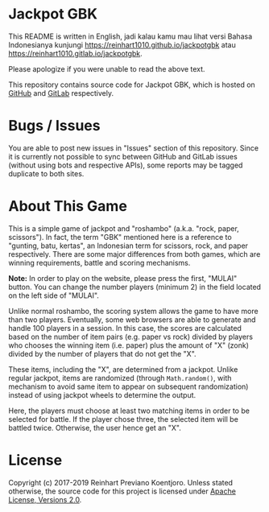 # Jackpot GBK

This README is written in English, jadi kalau kamu mau lihat versi Bahasa Indonesianya kunjungi https://reinhart1010.github.io/jackpotgbk atau https://reinhart1010.gitlab.io/jackpotgbk.

Please apologize if you were unable to read the above text.

This repository contains source code for Jackpot GBK, which is hosted on [GitHub](https://github.com/reinhart1010/jackpotgbk) and [GitLab](https://github.com/reinhart1010/jackpotgbk) respectively.

# Bugs / Issues

You are able to post new issues in "Issues" section of this repository. Since it is currently not possible to sync between GitHub and GitLab issues (without using bots and respective APIs), some reports may be tagged duplicate to both sites.

# About This Game

This is a simple game of jackpot and "roshambo" (a.k.a. "rock, paper, scissors"). In fact, the term "GBK" mentioned here is a reference to "gunting, batu, kertas", an Indonesian term for scissors, rock, and paper respectively. There are some major differences from both games, which are winning requirements, battle and scoring mechanisms.

**Note:** In order to play on the website, please press the first, "MULAI" button. You can change the number players (minimum 2) in the field located on the left side of "MULAI".

Unlike normal roshambo, the scoring system allows the game to have more than two players. Eventually, some web browsers are able to generate and handle 100 players in a session. In this case, the scores are calculated based on the number of item pairs (e.g. paper vs rock) divided by players who chooses the winning item (i.e. paper) plus the amount of "X" (zonk) divided by the number of players that do not get the "X".

These items, including the "X", are determined from a jackpot. Unlike regular jackpot, items are randomized (through `Math.random()`, with mechanism to avoid same item to appear on subsequent randomization) instead of using jackpot wheels to determine the output.

Here, the players must choose at least two matching items in order to be selected for battle. If the player chose three, the selected item will be battled twice. Otherwise, the user hence get an "X".

# License
Copyright (c) 2017-2019 Reinhart Previano Koentjoro.
Unless stated otherwise, the source code for this project is licensed under [Apache License, Versions 2.0](http://www.apache.org/licenses/LICENSE-2.0).
